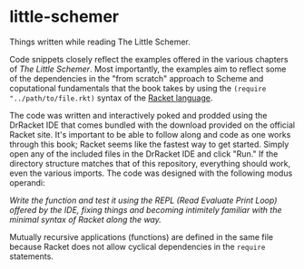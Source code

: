 # little-schemer
Things written while reading The Little Schemer.

Code snippets closely reflect the examples offered in the various chapters of *The Little Schemer*. Most importantly, the examples
aim to reflect some of the dependencies in the "from scratch" approach to Scheme and coputational fundamentals that the book takes by using the `(require "../path/to/file.rkt)` syntax of the [Racket language](https://racket-lang.org/).

The code was written and interactively poked and prodded using the DrRacket IDE that comes bundled with the download provided on the official Racket site. It's important to be able to follow along and code as one works through this book; Racket seems like the fastest way to get started. Simply open any of the included files in the DrRacket IDE and click "Run." If the directory structure matches that of this repository, everything should work, even the various imports. The code was designed with the following modus operandi:

*Write the function and test it using the REPL (Read Evaluate Print Loop) offered by the IDE, fixing things and becoming intimitely familiar with the minimal syntax of Racket along the way.*

Mutually recursive applications (functions) are defined in the same file because Racket does not allow cyclical dependencies in the `require` statements.
